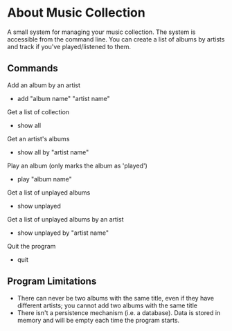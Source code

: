# About Music Collection
A small system for managing your music collection. The system is accessible from the command line. You can create a list of albums by artists and track if you've played/listened to them.

## Commands
Add an album by an artist
- add "album name" "artist name"

Get a list of collection
- show all

Get an artist's albums
- show all by "artist name"

Play an album (only marks the album as 'played')
- play "album name"

Get a list of unplayed albums
- show unplayed

Get a list of unplayed albums by an artist
- show unplayed by "artist name"

Quit the program
- quit

## Program Limitations
- There can never be two albums with the same title, even if they have different artists; you cannot add two albums with the same title
- There isn't a persistence mechanism (i.e. a database). Data is stored in memory and will be empty each time the program starts.